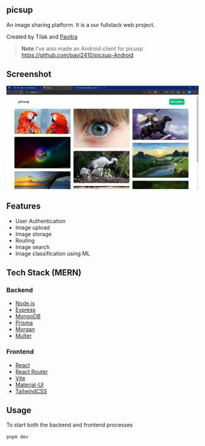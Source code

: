 picsup
---
An image sharing platform. It is a our fullstack web project.

Created by Tilak and [Pavitra](https://pavi2410.me)

> **Note** I've also made an Android client for picusp https://github.com/pavi2410/picsup-Android

## Screenshot
![home page](./image.png)

## Features
- User Authentication
- Image upload
- Image storage
- Routing
- Image search
- Image classification using ML

## Tech Stack (MERN)

### Backend
- [Node.js](https://nodejs.org/en/)
- [Express](https://expressjs.com/)
- [MongoDB](https://www.mongodb.com/)
- [Prisma](https://www.prisma.io/)
- [Morgan](https://www.npmjs.com/package/morgan)
- [Multer](https://www.npmjs.com/package/multer)

### Frontend
- [React](https://reactjs.org/)
- [React Router](https://reactrouter.com)
- [Vite](https://vitejs.org/)
- [Material-UI](https://mui.com/)
- [TailwindCSS](https://tailwindcss.com/)

## Usage

To start both the backend and frontend processes
```
pnpm dev
```
